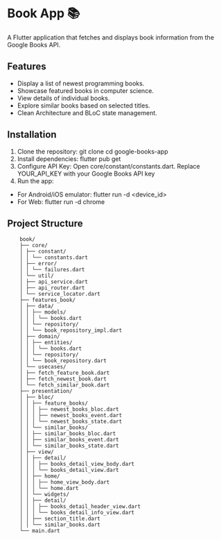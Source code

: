 # Book App 📚

A Flutter application that fetches and displays book information from the Google Books API.

## Features

- Display a list of newest programming books.
- Showcase featured books in computer science.
- View details of individual books.
- Explore similar books based on selected titles.
- Clean Architecture and BLoC state management.

## Installation

1. Clone the repository:
   git clone <your-repo-url>
   cd google-books-app
2. Install dependencies:
   flutter pub get
3. Configure API Key:
   Open core/constant/constants.dart.
   Replace YOUR_API_KEY with your Google Books API key
4. Run the app:

- For Android/iOS emulator:
  flutter run -d <device_id>
- For Web:
  flutter run -d chrome

## Project Structure

        book/
        ├── core/
        │ ├── constant/
        │ │ └── constants.dart
        │ ├── error/
        │ │ └── failures.dart
        │ └── util/
        │ ├── api_service.dart
        │ ├── api_router.dart
        │ └── service_locator.dart
        ├── features_book/
        │ ├── data/
        │ │ ├── models/
        │ │ │ └── books.dart
        │ │ └── repository/
        │ │ └── book_repository_impl.dart
        │ ├── domain/
        │ │ ├── entities/
        │ │ │ └── books.dart
        │ │ └── repository/
        │ │ └── book_repository.dart
        │ └── usecases/
        │ ├── fetch_feature_book.dart
        │ ├── fetch_newest_book.dart
        │ └── fetch_similar_book.dart
        ├── presentation/
        │ ├── bloc/
        │ │ ├── feature_books/
        │ │ │ ├── newest_books_bloc.dart
        │ │ │ ├── newest_books_event.dart
        │ │ │ └── newest_books_state.dart
        │ │ └── similar_books/
        │ │ ├── similar_books_bloc.dart
        │ │ ├── similar_books_event.dart
        │ │ └── similar_books_state.dart
        │ ├── view/
        │ │ ├── detail/
        │ │ │ ├── books_detail_view_body.dart
        │ │ │ └── books_detail_view.dart
        │ │ ├── home/
        │ │ │ ├── home_view_body.dart
        │ │ │ └── home.dart
        │ │ └── widgets/
        │ │ ├── detail/
        │ │ │ ├── books_detail_header_view.dart
        │ │ │ └── books_detail_info_view.dart
        │ │ ├── section_title.dart
        │ │ └── similar_books.dart
        └── main.dart
